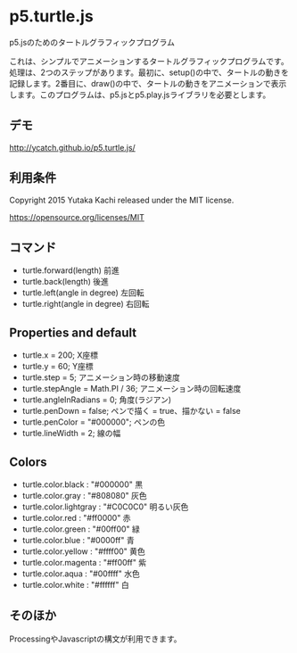 # p5.turtle.js

p5.jsのためのタートルグラフィックプログラム

これは、シンプルでアニメーションするタートルグラフィックプログラムです。処理は、2つのステップがあります。最初に、setup()の中で、タートルの動きを記録します。2番目に、draw()の中で、タートルの動きをアニメーションで表示します。このプログラムは、p5.jsとp5.play.jsライブラリを必要とします。


## デモ

http://ycatch.github.io/p5.turtle.js/


## 利用条件

Copyright 2015 Yutaka Kachi released under the MIT license.

https://opensource.org/licenses/MIT


## コマンド

- turtle.forward(length)		前進
- turtle.back(length)			後進
- turtle.left(angle in degree)		左回転
- turtle.right(angle in degree)		右回転


## Properties and default

- turtle.x = 200;			X座標
- turtle.y = 60;			Y座標
- turtle.step = 5;			アニメーション時の移動速度
- turtle.stepAngle = Math.PI / 36;	アニメーション時の回転速度
- turtle.angleInRadians = 0;		角度(ラジアン)
- turtle.penDown = false;		ペンで描く = true、描かない = false
- turtle.penColor = "#000000";		ペンの色
- turtle.lineWidth = 2;			線の幅


## Colors

- turtle.color.black :		"#000000"	黒
- turtle.color.gray :		"#808080"	灰色
- turtle.color.lightgray :	"#C0C0C0"	明るい灰色
- turtle.color.red :		"#ff0000"	赤
- turtle.color.green :		"#00ff00"	緑
- turtle.color.blue :		"#0000ff"	青
- turtle.color.yellow :		"#ffff00"	黄色
- turtle.color.magenta :	"#ff00ff"	紫
- turtle.color.aqua :		"#00ffff"	水色
- turtle.color.white :		"#ffffff"	白


## そのほか

ProcessingやJavascriptの構文が利用できます。


